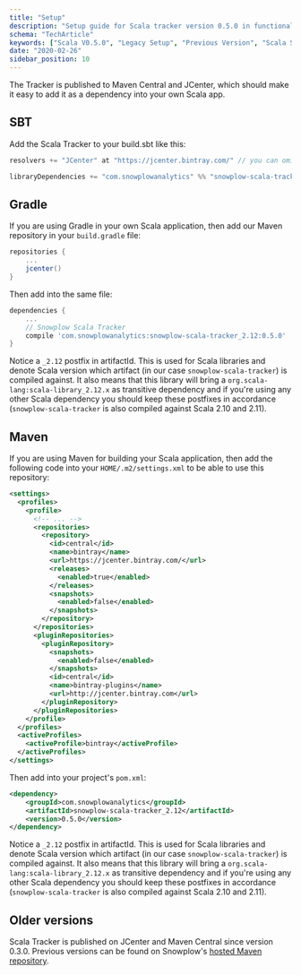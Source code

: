 ```yaml
---
title: "Setup"
description: "Setup guide for Scala tracker version 0.5.0 in functional programming applications."
schema: "TechArticle"
keywords: ["Scala V0.5.0", "Legacy Setup", "Previous Version", "Scala Setup", "Deprecated Setup", "Legacy Installation"]
date: "2020-02-26"
sidebar_position: 10
---
```


The Tracker is published to Maven Central and JCenter, which should make it easy to add it as a dependency into your own Scala app.

## SBT

Add the Scala Tracker to your build.sbt like this:

```scala
resolvers += "JCenter" at "https://jcenter.bintray.com/" // you can omit if you're planning to use Maven Central

libraryDependencies += "com.snowplowanalytics" %% "snowplow-scala-tracker" % "0.5.0"
```

## Gradle

If you are using Gradle in your own Scala application, then add our Maven repository in your `build.gradle` file:

```gradle
repositories {
    ...
    jcenter()
}
```

Then add into the same file:

```gradle
dependencies {
    ...
    // Snowplow Scala Tracker
    compile 'com.snowplowanalytics:snowplow-scala-tracker_2.12:0.5.0'
}
```

Notice a `_2.12` postfix in artifactId. This is used for Scala libraries and denote Scala version which artifact (in our case `snowplow-scala-tracker`) is compiled against. It also means that this library will bring a `org.scala-lang:scala-library_2.12.x` as transitive dependency and if you're using any other Scala dependency you should keep these postfixes in accordance (`snowplow-scala-tracker` is also compiled against Scala 2.10 and 2.11).

## Maven

If you are using Maven for building your Scala application, then add the following code into your `HOME/.m2/settings.xml` to be able to use this repository:

```xml
<settings>
  <profiles>
    <profile>
      <!-- ... -->
      <repositories>
        <repository>
          <id>central</id>
          <name>bintray</name>
          <url>https://jcenter.bintray.com/</url>
          <releases>
            <enabled>true</enabled>
          </releases>
          <snapshots>
            <enabled>false</enabled>
          </snapshots>
        </repository>
      </repositories>
      <pluginRepositories>
        <pluginRepository>
          <snapshots>
            <enabled>false</enabled>
          </snapshots>
          <id>central</id>
          <name>bintray-plugins</name>
          <url>http://jcenter.bintray.com</url>
        </pluginRepository>
      </pluginRepositories>
    </profile>
  </profiles>
  <activeProfiles>
    <activeProfile>bintray</activeProfile>
  </activeProfiles>
</settings>
```

Then add into your project's `pom.xml`:

```xml
<dependency>
    <groupId>com.snowplowanalytics</groupId>
    <artifactId>snowplow-scala-tracker_2.12</artifactId>
    <version>0.5.0</version>
</dependency>
```

Notice a `_2.12` postfix in artifactId. This is used for Scala libraries and denote Scala version which artifact (in our case `snowplow-scala-tracker`) is compiled against. It also means that this library will bring a `org.scala-lang:scala-library_2.12.x` as transitive dependency and if you're using any other Scala dependency you should keep these postfixes in accordance (`snowplow-scala-tracker` is also compiled against Scala 2.10 and 2.11).

## Older versions

Scala Tracker is published on JCenter and Maven Central since version 0.3.0. Previous versions can be found on Snowplow's [hosted Maven repository](http://maven.snplow.com/).
